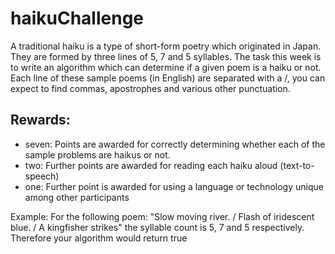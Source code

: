 # haikuChallenge

A traditional haiku is a type of short-form poetry which originated in Japan. They are formed by three lines of 5, 7 and 5 syllables. The task this week is to write an algorithm which can determine if a given poem is a haiku or not. Each line of these sample poems (in English) are separated with a /, you can expect to find commas, apostrophes and various other punctuation.

## Rewards:

- seven: Points are awarded for correctly determining whether each of the sample problems are haikus or not.
- two: Further points are awarded for reading each haiku aloud (text-to-speech)
- one: Further point is awarded for using a language or technology unique among other participants

Example:
For the following poem:
"Slow moving river. / Flash of iridescent blue. / A kingfisher strikes"
the syllable count is 5, 7 and 5 respectively. Therefore your algorithm would return true

